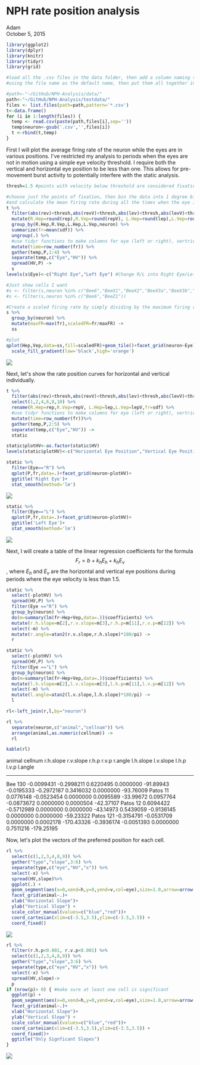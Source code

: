 # NPH rate position analysis
Adam  
October 5, 2015  



```r
library(ggplot2)
library(dplyr)
library(knitr)
library(tidyr)
library(grid)
```


```r
#load all the .csv files in the data folder, then add a column naming the neuron, 
#using the file name as the default name, then put them all together in one long data frame

#path<-"~/GitHub/NPH-Analysis/data/"
path<-"~/GitHub/NPH-Analysis/testdata/"
files <- list.files(path=path,pattern='*.csv')
t<-data.frame()
for (i in 1:length(files)) {
  temp <- read.csv(paste(path,files[i],sep=''))
  temp$neuron<-gsub('.csv','',files[i])
  t <-rbind(t,temp)
}
```

First I will plot the average firing rate of the neuron while the eyes are in various positions. I've restricted my analysis to periods when the eyes are not in motion using a simple eye velocity threshold. I require both the vertical and horizontal eye position to be less than one. This allows for pre-movement burst activity to potentially interfere with the static analysis. 


```r
thresh=1.5 #points with velocity below threshold are considered fixation

#choose just the points of fixation, then bin the data into 1 degree bins (using round)
#and calculate the mean firing rate during all the times when the eye is at each position
t %>%
  filter(abs(rev)<thresh,abs(revV)<thresh,abs(lev)<thresh,abs(levV)<thresh) %>%
  mutate(R.Hep=round(rep),R.Vep=round(repV), L.Hep=round(lep),L.Vep=round(lepV)) %>%
  group_by(R.Hep,R.Vep,L.Hep,L.Vep,neuron) %>%
  summarize(fr=mean(sdf)) %>%
  ungroup(.) %>%
  #use tidyr functions to make columns for eye (left or right), vertrical and horizontal eye position
  mutate(time=row_number(fr)) %>%
  gather(temp,P,1:4) %>%
  separate(temp,c("Eye","HV")) %>%
  spread(HV,P) ->
  s
levels(s$Eye)<-c("Right Eye","Left Eye") #Change R/L into Right Eye/Left Eye
```


```r
#Just show cells I want
#s <- filter(s,neuron %in% c("Bee6","BeeX1","BeeX2","BeeX3a","BeeX3b","BeeY1","BeeZ1"))
#s <- filter(s,neuron %in% c("Bee6","BeeZ1"))

#Create a scaled firing rate by simply dividing by the maximum firing rate in any bin
s %>%
  group_by(neuron) %>%
  mutate(maxFR=max(fr),scaledFR=fr/maxFR) ->
  ss

#plot
qplot(Hep,Vep,data=ss,fill=scaledFR)+geom_tile()+facet_grid(neuron~Eye)+
  scale_fill_gradient(low='black',high='orange')
```

![](RatePositionAnalysis_files/figure-html/gridplot-1.png) 

Next, let's show the rate position curves for horizontal and vertical individually.


```r
t %>%
  filter(abs(rev)<thresh,abs(revV)<thresh,abs(lev)<thresh,abs(levV)<thresh) %>%
  select(1,2,4,6,8,10) %>%
  rename(R.Hep=rep,R.Vep=repV, L.Hep=lep,L.Vep=lepV,fr=sdf) %>%
  #use tidyr functions to make columns for eye (left or right), vertrical and horizontal eye position
  mutate(time=row_number(fr))%>%
  gather(temp,P,2:5) %>%
  separate(temp,c("Eye","HV")) ->
  static
```


```r
static$plotHV<-as.factor(static$HV)
levels(static$plotHV)<-c("Horizontal Eye Position","Vertical Eye Position")

static %>%
  filter(Eye=="R") %>%
  qplot(P,fr,data=.)+facet_grid(neuron~plotHV)+
  ggtitle('Right Eye')+
  stat_smooth(method='lm')
```

![](RatePositionAnalysis_files/figure-html/RightEye-1.png) 


```r
static %>%
  filter(Eye=="L") %>%
  qplot(P,fr,data=.)+facet_grid(neuron~plotHV)+
  ggtitle('Left Eye')+
  stat_smooth(method='lm')
```

![](RatePositionAnalysis_files/figure-html/LeftEye-1.png) 

Next, I will create a table of the linear regression coefficients for the formula $$F_r=b+k_hE_h + k_hE_v$$, where $E_h$ and $E_v$ are the horizontal and vertical eye positions during periods where the eye velocity is less than 1.5. 


```r
static %>% 
  select(-plotHV) %>%
  spread(HV,P) %>%
  filter(Eye =="R") %>%
  group_by(neuron) %>%
  do(m=summary(lm(fr~Hep+Vep,data=.))$coefficients) %>%
  mutate(r.h.slope=m[2],r.v.slope=m[3],r.h.p=m[11],r.v.p=m[12]) %>%
  select(-m) %>%
  mutate(r.angle=atan2(r.v.slope,r.h.slope)*180/pi) ->
  r

static %>% 
  select(-plotHV) %>%
  spread(HV,P) %>%
  filter(Eye =="L") %>%
  group_by(neuron) %>%
  do(m=summary(lm(fr~Hep+Vep,data=.))$coefficients) %>%
  mutate(l.h.slope=m[2],l.v.slope=m[3],l.h.p=m[11],l.v.p=m[12]) %>%
  select(-m) %>%
  mutate(l.angle=atan2(l.v.slope,l.h.slope)*180/pi) ->
  l

rl<-left_join(r,l,by="neuron")

rl %>% 
  separate(neuron,c("animal","cellnum")) %>%
  arrange(animal,as.numeric(cellnum)) ->
  rl

kable(rl)
```



animal   cellnum     r.h.slope    r.v.slope       r.h.p       r.v.p      r.angle    l.h.slope    l.v.slope       l.h.p       l.v.p      l.angle
-------  --------  -----------  -----------  ----------  ----------  -----------  -----------  -----------  ----------  ----------  -----------
Bee      130        -0.0099431   -0.2998211   0.6220495   0.0000000    -91.89943   -0.0195333   -0.2972187   0.3416032   0.0000000    -93.76009
Patos    11          0.0776148   -0.0523454   0.0000000   0.0095589    -33.99672    0.0957764   -0.0873672   0.0000000   0.0000504    -42.37107
Patos    12          0.6094422   -0.5712989   0.0000000   0.0000000    -43.14973    0.5439059   -0.9136145   0.0000000   0.0000000    -59.23322
Patos    121        -0.3154791   -0.0531709   0.0000000   0.0002178   -170.43326   -0.3936174   -0.0051393   0.0000000   0.7511216   -179.25195

Now, let's plot the vectors of the preferred position for each cell.

```r
rl %>%
  select(c(1,2,3,4,8,9)) %>%
  gather("type","slope",3:6) %>%
  separate(type,c("eye","HV","x")) %>%
  select(-x) %>%
  spread(HV,slope)%>%
  ggplot(.) +
  geom_segment(aes(x=0,xend=h,y=0,yend=v,col=eye),size=1.0,arrow=arrow(20))+
  facet_grid(animal~.)+
  xlab("Horizontal Slope")+
  ylab("Vertical Slope") +
  scale_color_manual(values=c("blue","red"))+
  coord_cartesian(xlim=c(-3.5,3.5),ylim=c(-3.5,3.5)) +
  coord_fixed()
```

![](RatePositionAnalysis_files/figure-html/DirectionPlot-1.png) 


```r
rl %>%
  filter(r.h.p<0.001, r.v.p<0.001) %>%
  select(c(1,2,3,4,8,9)) %>%
  gather("type","slope",3:6) %>%
  separate(type,c("eye","HV","x")) %>%
  select(-x) %>%
  spread(HV,slope)-> 
  p
if (nrow(p)> 0) { #make sure at least one cell is significant
  ggplot(p) +
  geom_segment(aes(x=0,xend=h,y=0,yend=v,col=eye),size=1.0,arrow=arrow(20))+
  facet_grid(animal~.)+
  xlab("Horizontal Slope")+
  ylab("Vertical Slope") +
  scale_color_manual(values=c("blue","red"))+
  coord_cartesian(xlim=c(-3.5,3.5),ylim=c(-3.5,3.5)) +
  coord_fixed()+
  ggtitle("Only Signficant Slopes")
}
```

![](RatePositionAnalysis_files/figure-html/DirectionPlotSig-1.png) 
